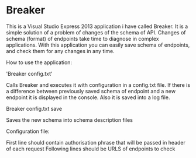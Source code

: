 # Breaker
This is a Visual Studio Express 2013 application i have called Breaker.  It is a simple solution of a problem of changes of the schema of API. Changes of schema (format) of endpoints take time to diagnose in complex applications. With this application you  can easily save schema of endpoints, and check them for any changes in any time.

How to use the application:

'Breaker config.txt'

Calls Breaker and executes it with configuration in a config.txt file. If there is a difference between previously saved schema of endpoint and a new endpoint it is displayed in the console. Also it is saved into a log file.

Breaker config.txt save

Saves the new schema into schema description files

Configuration file:

First line should contain authorisation phrase that will be passed in header of each request
Following lines should be URLS of endpoints to check
